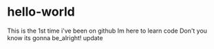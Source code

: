 # hello-world
This is the 1st time i've been on github
Im here to learn code
Don't you know its gonna be_alright!
update
